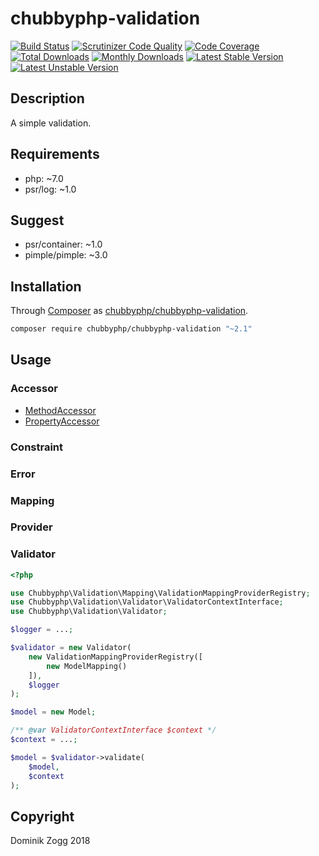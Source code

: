# chubbyphp-validation

[![Build Status](https://api.travis-ci.org/chubbyphp/chubbyphp-validation.png?branch=master)](https://travis-ci.org/chubbyphp/chubbyphp-validation)
[![Scrutinizer Code Quality](https://scrutinizer-ci.com/g/chubbyphp/chubbyphp-validation/badges/quality-score.png?b=master)](https://scrutinizer-ci.com/g/chubbyphp/chubbyphp-validation/?branch=master)
[![Code Coverage](https://scrutinizer-ci.com/g/chubbyphp/chubbyphp-validation/badges/coverage.png?b=master)](https://scrutinizer-ci.com/g/chubbyphp/chubbyphp-validation/?branch=master)
[![Total Downloads](https://poser.pugx.org/chubbyphp/chubbyphp-validation/downloads.png)](https://packagist.org/packages/chubbyphp/chubbyphp-validation)
[![Monthly Downloads](https://poser.pugx.org/chubbyphp/chubbyphp-validation/d/monthly)](https://packagist.org/packages/chubbyphp/chubbyphp-validation)
[![Latest Stable Version](https://poser.pugx.org/chubbyphp/chubbyphp-validation/v/stable.png)](https://packagist.org/packages/chubbyphp/chubbyphp-validation)
[![Latest Unstable Version](https://poser.pugx.org/chubbyphp/chubbyphp-validation/v/unstable)](https://packagist.org/packages/chubbyphp/chubbyphp-validation)

## Description

A simple validation.

## Requirements

 * php: ~7.0
 * psr/log: ~1.0

## Suggest

 * psr/container: ~1.0
 * pimple/pimple: ~3.0

## Installation

Through [Composer](http://getcomposer.org) as [chubbyphp/chubbyphp-validation][1].

```sh
composer require chubbyphp/chubbyphp-validation "~2.1"
```

## Usage

### Accessor

 * [MethodAccessor][2]
 * [PropertyAccessor][3]
 
### Constraint

### Error
 
### Mapping

### Provider

### Validator

```php
<?php

use Chubbyphp\Validation\Mapping\ValidationMappingProviderRegistry;
use Chubbyphp\Validation\Validator\ValidatorContextInterface;
use Chubbyphp\Validation\Validator;

$logger = ...;

$validator = new Validator(
    new ValidationMappingProviderRegistry([
        new ModelMapping()
    ]),
    $logger
);

$model = new Model;

/** @var ValidatorContextInterface $context */
$context = ...;

$model = $validator->validate(
    $model,
    $context
);
```

## Copyright

Dominik Zogg 2018


[1]: https://packagist.org/packages/chubbyphp/chubbyphp-validation

[2]: doc/Accessor/MethodAccessor.md
[3]: doc/Accessor/PropertyAccessor.md

